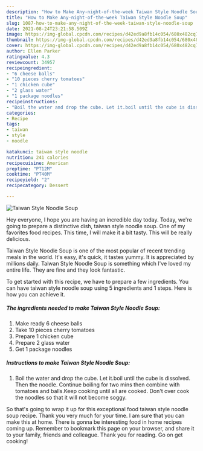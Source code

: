 ```yaml
---
description: "How to Make Any-night-of-the-week Taiwan Style Noodle Soup"
title: "How to Make Any-night-of-the-week Taiwan Style Noodle Soup"
slug: 1087-how-to-make-any-night-of-the-week-taiwan-style-noodle-soup
date: 2021-08-24T23:21:58.509Z
image: https://img-global.cpcdn.com/recipes/d42ed9a8fb14c054/680x482cq70/taiwan-style-noodle-soup-recipe-main-photo.jpg
thumbnail: https://img-global.cpcdn.com/recipes/d42ed9a8fb14c054/680x482cq70/taiwan-style-noodle-soup-recipe-main-photo.jpg
cover: https://img-global.cpcdn.com/recipes/d42ed9a8fb14c054/680x482cq70/taiwan-style-noodle-soup-recipe-main-photo.jpg
author: Ellen Parker
ratingvalue: 4.3
reviewcount: 34957
recipeingredient:
- "6 cheese balls"
- "10 pieces cherry tomatoes"
- "1 chicken cube"
- "2 glass water"
- "1 package noodles"
recipeinstructions:
- "Boil the water and drop the cube. Let it.boil until the cube is dissolved. Then the noodle. Continue boiling for two mins then combine with tomatoes and balls.Keep cooking until all are cooked. Don&#39;t over cook the noodles so that it will not become soggy."
categories:
- Recipe
tags:
- taiwan
- style
- noodle

katakunci: taiwan style noodle 
nutrition: 241 calories
recipecuisine: American
preptime: "PT12M"
cooktime: "PT40M"
recipeyield: "2"
recipecategory: Dessert

---
```



![Taiwan Style Noodle Soup](https://img-global.cpcdn.com/recipes/d42ed9a8fb14c054/680x482cq70/taiwan-style-noodle-soup-recipe-main-photo.jpg)

Hey everyone, I hope you are having an incredible day today. Today, we're going to prepare a distinctive dish, taiwan style noodle soup. One of my favorites food recipes. This time, I will make it a bit tasty. This will be really delicious.



Taiwan Style Noodle Soup is one of the most popular of recent trending meals in the world. It's easy, it's quick, it tastes yummy. It is appreciated by millions daily. Taiwan Style Noodle Soup is something which I've loved my entire life. They are fine and they look fantastic.


To get started with this recipe, we have to prepare a few ingredients. You can have taiwan style noodle soup using 5 ingredients and 1 steps. Here is how you can achieve it.

<!--inarticleads1-->

##### The ingredients needed to make Taiwan Style Noodle Soup:

1. Make ready 6 cheese balls
1. Take 10 pieces cherry tomatoes
1. Prepare 1 chicken cube
1. Prepare 2 glass water
1. Get 1 package noodles




<!--inarticleads2-->

##### Instructions to make Taiwan Style Noodle Soup:

1. Boil the water and drop the cube. Let it.boil until the cube is dissolved. Then the noodle. Continue boiling for two mins then combine with tomatoes and balls.Keep cooking until all are cooked. Don&#39;t over cook the noodles so that it will not become soggy.




So that's going to wrap it up for this exceptional food taiwan style noodle soup recipe. Thank you very much for your time. I am sure that you can make this at home. There is gonna be interesting food in home recipes coming up. Remember to bookmark this page on your browser, and share it to your family, friends and colleague. Thank you for reading. Go on get cooking!
